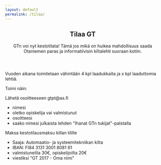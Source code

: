```yaml
---
layout: default
permalink: /tilaa/
---
```


<article class="post">
  <header class="post-header">
    <h1 class="post-title" itemprop="name headline">Tilaa GT</h1>
    <div class="post-meta">
    </div>
    <p class="post__ingress">
      GTn voi nyt kestotilata! Tämä jos mikä on huikea mahdollisuus saada Otaniemen paras ja informatiivisin kiltalehti suoraan kotiin.
    </p>
  </header>
  <div class="post-content" itemprop="articleBody">
    <p>Vuoden aikana toimitetaan vähintään 4 kpl laadukkaita ja x kpl laaduttomia lehtiä.</p>
    <p>Toimi näin:</p>
    <p>Lähetä osoitteeseen gtpt@as.fi</p>
    <ul>
      <li>nimesi</li>
      <li>oletko opiskelija vai valmistunut</li>
      <li>osoitteesi</li>
      <li>saako nimesi julkaista lehden "Ihanat GTn tukijat"-palstalla</li>
    </ul>
    <p>Maksa kestotilausmaksu killan tilille</p>
    <ul>
      <li>Saaja: Automaatio- ja systeemitekniikan kilta</li>
      <li>IBAN: FI84 3131 3001 8081 61</li>
      <li>valmistuneilta 30€, opiskelijoilta 20€</li>
      <li>viestiksi "GT 2017 - Oma nimi"</li>
    </ul>
  </div>
</article>
